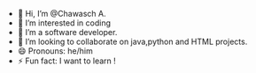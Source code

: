 - 👋 Hi, I’m @Chawasch A.
- 👀 I’m interested in coding
- 🌱 I’m a software developer.
- 💞️ I’m looking to collaborate on java,python and HTML projects. 
- 😄 Pronouns: he/him
- ⚡ Fun fact: I want to learn !

<!---
Codex1519/Codex1519 is a ✨ special ✨ repository because its `README.md` (this file) appears on your GitHub profile.
You can click the Preview link to take a look at your changes.
--->

